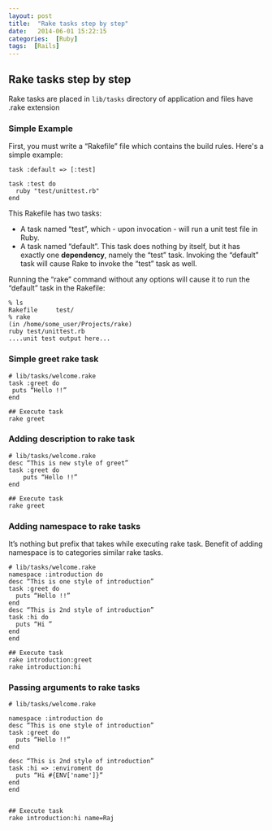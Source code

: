 ```yaml
---
layout: post
title:  "Rake tasks step by step"
date:   2014-06-01 15:22:15
categories:  [Ruby]
tags:  [Rails]
---
```



## Rake tasks step by step

Rake tasks are placed in `lib/tasks` directory of application and files have .rake extension

### Simple Example ###

First, you must write a “Rakefile” file which contains the build rules. Here's a simple example:

	task :default => [:test]

	task :test do
	  ruby "test/unittest.rb"
	end

This Rakefile has two tasks:

- A task named “test”, which - upon invocation - will run a unit test file in Ruby.
- A task named “default”. This task does nothing by itself, but it has exactly one **dependency**, namely the “test” task. Invoking the “default” task will cause Rake to invoke the “test” task as well.

Running the “rake” command without any options will cause it to run the “default” task in the Rakefile:

	% ls
	Rakefile     test/
	% rake
	(in /home/some_user/Projects/rake)
	ruby test/unittest.rb
	....unit test output here...

### Simple greet rake task ###

	# lib/tasks/welcome.rake
	task :greet do
 	 puts “Hello !!”
	end

    ## Execute task
	rake greet

### Adding description to rake task ###

	# lib/tasks/welcome.rake
	desc “This is new style of greet”
	task :greet do
		puts “Hello !!”
	end

	## Execute task
	rake greet

### Adding namespace to rake tasks ###

It’s nothing but prefix that takes while executing rake task. Benefit of adding namespace is to categories similar rake tasks.

	 
	# lib/tasks/welcome.rake
	namespace :introduction do
	desc “This is one style of introduction”
	task :greet do
	  puts “Hello !!”
	end
	desc “This is 2nd style of introduction”
	task :hi do
	  puts “Hi ”
	end
	end

	## Execute task
	rake introduction:greet
	rake introduction:hi

### Passing arguments to rake tasks ###

	# lib/tasks/welcome.rake

	namespace :introduction do
	desc “This is one style of introduction”
	task :greet do
	  puts “Hello !!”
	end
	
	desc “This is 2nd style of introduction”
	task :hi => :enviroment do
	  puts “Hi #{ENV['name']}”
	end
	end


	## Execute task
	rake introduction:hi name=Raj

